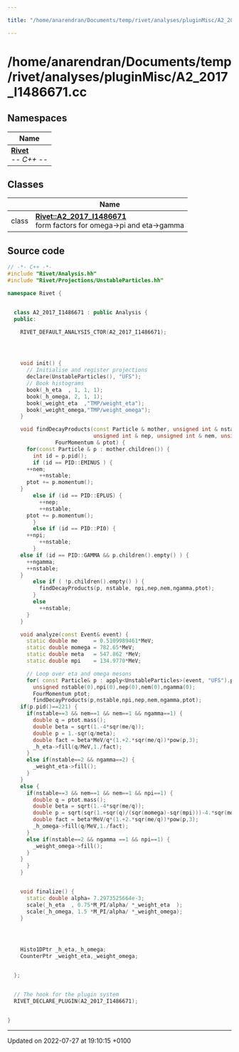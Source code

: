 ```yaml
---

title: "/home/anarendran/Documents/temp/rivet/analyses/pluginMisc/A2_2017_I1486671.cc"

---
```


# /home/anarendran/Documents/temp/rivet/analyses/pluginMisc/A2_2017_I1486671.cc



## Namespaces

| Name           |
| -------------- |
| **[Rivet](http://example.org/namespaces/namespacerivet/)** <br>-*- C++ -*-  |

## Classes

|                | Name           |
| -------------- | -------------- |
| class | **[Rivet::A2_2017_I1486671](http://example.org/classes/classrivet_1_1a2__2017__i1486671/)** <br>form factors for omega->pi and eta->gamma  |




## Source code

```cpp
// -*- C++ -*-
#include "Rivet/Analysis.hh"
#include "Rivet/Projections/UnstableParticles.hh"

namespace Rivet {


  class A2_2017_I1486671 : public Analysis {
  public:

    RIVET_DEFAULT_ANALYSIS_CTOR(A2_2017_I1486671);




    void init() {
      // Initialise and register projections
      declare(UnstableParticles(), "UFS");
      // Book histograms
      book(_h_eta  , 1, 1, 1);
      book(_h_omega, 2, 1, 1);
      book(_weight_eta  ,"TMP/weight_eta");
      book(_weight_omega,"TMP/weight_omega");
    }

    void findDecayProducts(const Particle & mother, unsigned int & nstable, unsigned int & npi, 
                           unsigned int & nep, unsigned int & nem, unsigned int & ngamma,
               FourMomentum & ptot) {
      for(const Particle & p : mother.children()) {
        int id = p.pid();
        if (id == PID::EMINUS ) {
      ++nem;
          ++nstable;
      ptot += p.momentum();
    }
        else if (id == PID::EPLUS) {
          ++nep;
          ++nstable;
      ptot += p.momentum();
        }
        else if (id == PID::PI0) {
      ++npi;
          ++nstable;
        }
    else if (id == PID::GAMMA && p.children().empty() ) {
      ++ngamma;
      ++nstable;
    }
        else if ( !p.children().empty() ) {
          findDecayProducts(p, nstable, npi,nep,nem,ngamma,ptot);
        }
        else
          ++nstable;
      }
    }

    void analyze(const Event& event) {
      static double me     = 0.5109989461*MeV;
      static double momega = 782.65*MeV;
      static double meta   = 547.862 *MeV;
      static double mpi    = 134.9770*MeV;

      // Loop over eta and omega mesons
      for( const Particle& p : apply<UnstableParticles>(event, "UFS").particles(Cuts::pid==223 or Cuts::pid==221)) {
        unsigned nstable(0),npi(0),nep(0),nem(0),ngamma(0);
        FourMomentum ptot;
        findDecayProducts(p,nstable,npi,nep,nem,ngamma,ptot);
    if(p.pid()==221) {
      if(nstable==3 && nem==1 && nem==1 && ngamma==1) {
        double q = ptot.mass();
        double beta = sqrt(1.-4*sqr(me/q));
        double p = 1.-sqr(q/meta);
        double fact = beta*MeV/q*(1.+2.*sqr(me/q))*pow(p,3);
        _h_eta->fill(q/MeV,1./fact);
      }
      else if(nstable==2 && ngamma==2) {
        _weight_eta->fill();
      }
    }
    else {
      if(nstable==3 && nem==1 && nem==1 && npi==1) {
        double q = ptot.mass();
        double beta = sqrt(1.-4*sqr(me/q));
        double p = sqrt(sqr(1.+sqr(q)/(sqr(momega)-sqr(mpi)))-4.*sqr(momega*q/(sqr(momega)-sqr(mpi))));
        double fact = beta*MeV/q*(1.+2.*sqr(me/q))*pow(p,3);
        _h_omega->fill(q/MeV,1./fact);
      }
      else if(nstable==2 && ngamma ==1 && npi==1) {
        _weight_omega->fill();
      }
    }
      }
    }


    void finalize() {
      static double alpha= 7.2973525664e-3;
      scale(_h_eta  , 0.75*M_PI/alpha/ *_weight_eta  );
      scale(_h_omega, 1.5 *M_PI/alpha/ *_weight_omega);
    }




    Histo1DPtr _h_eta,_h_omega;
    CounterPtr _weight_eta,_weight_omega;


  };


  // The hook for the plugin system
  RIVET_DECLARE_PLUGIN(A2_2017_I1486671);


}
```


-------------------------------

Updated on 2022-07-27 at 19:10:15 +0100
